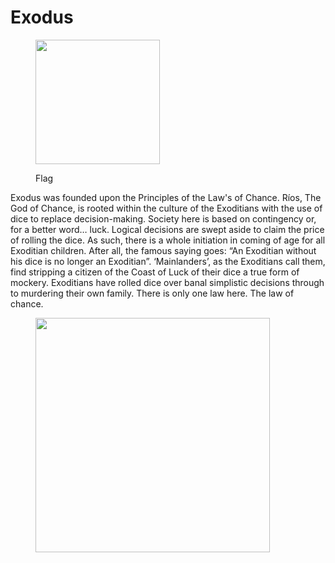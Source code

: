 # Exodus

<figure><img src="../../.gitbook/assets/armoria_Exodus2022-07-03-16-13-13.png" alt="" width="199"><figcaption><p>Flag</p></figcaption></figure>

Exodus was founded upon the Principles of the Law's of Chance. Ríos, The God of Chance, is rooted within the culture of the Exoditians with the use of dice to replace decision-making. Society here is based on contingency or, for a better word… luck. Logical decisions are swept aside to claim the price of rolling the dice. As such, there is a whole initiation in coming of age for all Exoditian children. After all, the famous saying goes: “An Exoditian without his dice is no longer an Exoditian”. ‘Mainlanders’, as the Exoditians call them, find stripping a citizen of the Coast of Luck of their dice a true form of mockery. Exoditians have rolled dice over banal simplistic decisions through to murdering their own family. There is only one law here. The law of chance.

<figure><img src="../../.gitbook/assets/unknown (4).webp" alt="" width="375"><figcaption></figcaption></figure>
